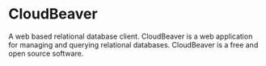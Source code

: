 # CloudBeaver

A web based relational database client. CloudBeaver is a web application for managing and querying relational databases. CloudBeaver is a free and open source software.

